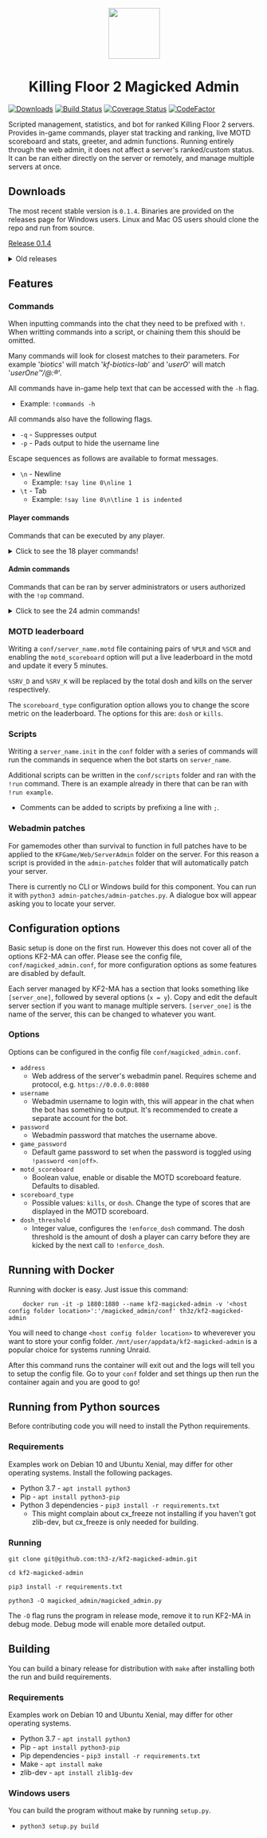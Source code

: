 <p align="center">
    <img width=103 height=102 src="https://files.th3-z.xyz/standing/kf2ma.png"/>
</p>

<h1 align="center">Killing Floor 2 Magicked Admin</h1>

[![Downloads](https://img.shields.io/github/downloads/th3-z/kf2-magicked-admin/total.svg)](https://img.shields.io/github/downloads/th3-z/kf2-magicked-admin/total.svg) [![Build Status](https://travis-ci.com/th3-z/kf2-magicked-admin.svg?branch=master)](https://travis-ci.com/th3-z/kf2-magicked-admin) [![Coverage Status](https://coveralls.io/repos/github/th3-z/kf2-magicked-admin/badge.svg?branch=master)](https://coveralls.io/github/th3-z/kf2-magicked-admin?branch=master) [![CodeFactor](https://www.codefactor.io/repository/github/th3-z/kf2-magicked-admin/badge/master)](https://www.codefactor.io/repository/github/th3-z/kf2-magicked-admin/overview/master)

Scripted management, statistics, and bot for ranked Killing Floor 2 servers. Provides in-game commands, player stat tracking and ranking, live MOTD scoreboard and stats, greeter, and admin functions. Running entirely through the web admin, it does not affect a server's ranked/custom status. It can be ran either directly on the server or remotely, and manage multiple servers at once.

Downloads
---------

The most recent stable version is `0.1.4`. Binaries are provided on the releases page for Windows users. Linux and Mac OS users should clone the repo and run from source.

[Release 0.1.4](https://github.com/th3-z/kf-magicked-admin/releases/tag/0.1.4)

<details>
<summary>Old releases</summary>

* [Release 0.1.3](https://github.com/th3-z/kf-magicked-admin/releases/tag/0.1.3)
* [Release 0.1.2](https://github.com/th3-z/kf-magicked-admin/releases/tag/0.1.2)
* [Release 0.0.7](https://github.com/th3-z/kf-magicked-admin/releases/tag/0.0.7) </details>

Features
--------

### Commands

When inputting commands into the chat they need to be prefixed with `!`. When writting commands into a script, or chaining them this should be omitted.

Many commands will look for closest matches to their parameters. For example '_biotics_' will match '_kf-biotics-lab_' and '_userO_' will match '_userOne™/@:®_'.

All commands have in-game help text that can be accessed with the `-h` flag.

* Example: `!commands -h`

All commands also have the following flags.

* `-q` - Suppresses output
* `-p` - Pads output to hide the username line

Escape sequences as follows are available to format messages.

* `\n` - Newline
    - Example: `!say line 0\nline 1`
* `\t` - Tab
    - Example: `!say line 0\n\tline 1 is indented`

#### Player commands

Commands that can be executed by any player.

<details>
<summary>Click to see the 18 player commands!</summary>

* `!commands` - Shows a list of all commands available to players
* `!stats <user>` - Shows general statistics about a user
    - Example: `!stats` Shows stats about yourself
    - Example: `!stats the_z` Shows stats about the_z
* `!kills <user>` - Shows kill statistics about a user
    - Example: `!kills` Shows kill stats about yourself
    - Example: `!kills the_z` Shows kill stats about the_z
* `!dosh <user>` - Shows dosh statistics about a user
    - Example: `!dosh` Shows dosh stats about yourself
    - Example: `!dosh the_z` Shows dosh stats about the_z
* `!time <user>` - Shows time statistics about a user
    - Example: `!dosh` Shows time stats about yourself
    - Example: `!dosh the_z` Shows time stats about the_z
* `!map` - Shows statistics about the current map
* `!record_wave` - Shows the highest wave achieved on the current map
* `!top_kills` - Shows the global kills leaderboard
* `!top_dosh` - Shows the global dosh leaderboard
* `!top_time` - Shows the global play time leaderboard
* `!top_wave_kills` - Shows information about who killed the most ZEDs in the current wave. Generally for use with `start_trc`
    - Example: `!start_trc top_wave_kills`
* `!top_wave_dosh` - Shwows information about who earned the most dosh in the current wave. Generally for use with `!start_trc`
    - Example: `!start_trc top_wave_dosh`
* `!server_kills` - Shows total kills on the server
* `!server_dosh` - Shows total dosh earned on the server
* `!scoreboard` - Shows the complete player scoreboard, useful on servers with >6 max players
    - Alias: `!sb` Does the same
* `!game` - Shows information about the current game
* `!maps [--all]` - Shows the current map cycle
    - Option `-a`: Show all available maps
* `!player_count` - Shows the player count and max players </details>

#### Admin commands

Commands that can be ran by server administrators or users authorized with the `!op` command.

<details>
<summary>Click to see the 24 admin commands!</summary>

* `!op <user>` - Gives a user administrative rights
    - Example: `!op the_z`
* `!deop <user>` - Revokes a user's administrative rights
    - Example: `!deop the_z`
* `!say <message>` - Echoes a message into chat
    - Example: `!say The quick brown fox jumps over the lazy dog`
    - Example: `!start_trc say The trader is open`
* `!players` - Shows detailed information about players on the server
* `!kick <user>` - Kicks `<user>` from the match
    - Example: `!kick the_z`
* `!ban <user>` - Bans `<user>` from the server
    - Example: `!ban the_z`
    - Warnng: The web admin currently has a bug that causes bans to persist after they are deleted, thus there is no unban command
* `!length <length>` - Change the length to `<length>` next game
    - Example: `!length short`
* `!difficulty <difficulty>` - Change the difficulty to `<difficulty>` next game
    - Example: `!difficulty hell`
* `!game_mode <game_mode>` - Immediately change the game mode to `<game_mode>`
    - Example: `!game_mode endless` Changes the game mode to Endless
* `!load_map <map>` - Immediately change the map to `<map>`
    - Example: `!load_map biotics` Changes the map to Biotics Lab
* `!restart` - Immediately restart the current game
* `!password [--set] <on|off>`
    - Example: `!password on` Enables the game password defined in the config
    - Example: `!password off` Disables the game password
    - Example: `!password --set somePass` Sets a specific password
* `!start_jc <command>` - Start a command that runs every time a player joins
    - Example: `!start_jc say Welcome %PLR` - Greets a player on join
    - Available tokens: `%PLR` - username, `%KLL` - total kills, `%DSH` - total dosh
* `!stop_jc` - Stops all join commands
* `!start_wc [-w <wave>] <command>` - Start a command that runs on wave `<wave>`
    - `-w` Wave to run the command on, can be omitted to have the command run every wave
    - `-w` Can be negative to count backwards from the boss wave
    - Example: `!start_wc -1 say Welcome to the boss wave`
* `!stop_wc` - Stops all wave commands
* `!start_tc [-r, -t <seconds>] <command>` - Start a command that runs after `<seconds>` seconds
    - Option `-r`: Add to have the command run repeatedly
    - Option `-t`: Required, the number of seconds before the command runs
    - Example: `!start_tc -rt 600 say Join our Steam group!\n
http://steam.group/`
* `!stop_tc` - Stops all timed commands
* `!start_trc [-w <wave>] <command>` - Start a commands that runs when the trader opens
    - `-w` Wave to run the command on, can be omitted to have the command run every wave
    - `-w` Can be negative to count backwards from the boss wave
    - Example: `!start_trc top_wave_dosh` - Shows who earned the most dosh every wave when the trader opens
* `!stop_trc` - Stop all commands that run on trader open
* `!silent` - Toggles suppression of all chat output, commands still have effect, but the response will not be visible to players
* `!run <script_name>` - Executes a script from the `conf/scripts` folder, more information in the scripts section
    - Example: `!run example`
* `!marquee <marquee_name>` - Runs a marquee in the chat from the `conf/marquee` folder, _experimental_
    - Example: `!marquee example`
* `!enforce_dosh` - Kicks all players that have more dosh than the `dosh_threshold` configuration option
    - Example: `!start_tc 600 enforce_dosh` </details>

### MOTD leaderboard

Writing a `conf/server_name.motd` file containing pairs of `%PLR` and `%SCR` and enabling the `motd_scoreboard` option will put a live leaderboard in the motd and update it every 5 minutes.

`%SRV_D` and `%SRV_K` will be replaced by the total dosh and kills on the server respectively.

The `scoreboard_type` configuration option allows you to change the score metric on the leaderboard. The options for this are: `dosh` or `kills`.

### Scripts

Writing a `server_name.init` in the `conf` folder with a series of commands will run the commands in sequence when the bot starts on `server_name`.

Additional scripts can be written in the `conf/scripts` folder and ran with the `!run` command. There is an example already in there that can be ran with `!run example`.

* Comments can be added to scripts by prefixing a line with `;`.

### Webadmin patches

For gamemodes other than survival to function in full patches have to be applied to the `KFGame/Web/ServerAdmin` folder on the server. For this reason a script is provided in the `admin-patches` folder that will automatically patch your server.

There is currently no CLI or Windows build for this component. You can run it with `python3 admin-patches/admin-patches.py`. A dialogue box will appear asking you to locate your server.


Configuration options
---------------------

Basic setup is done on the first run. However this does not cover all of the options KF2-MA can offer. Please see the config file, `conf/magicked_admin.conf`, for more configuration options as some features are disabled by default.

Each server managed by KF2-MA has a section that looks something like `[server_one]`, followed by several options (`x = y`). Copy and edit the default server section if you want to manage multiple servers. `[server_one]` is the name of the server, this can be changed to whatever you want.

### Options

Options can be configured in the config file `conf/magicked_admin.conf`.

* `address`
    - Web address of the server's webadmin panel. Requires scheme and protocol, e.g. `https://0.0.0.0:8080`
* `username`
    - Webadmin username to login with, this will appear in the chat when the bot has something to output. It's recommended to create a separate account for the bot.
* `password`
    - Webadmin password that matches the username above.
* `game_password`
    - Default game password to set when the password is toggled using `!password <on|off>`.
* `motd_scoreboard`
    - Boolean value, enable or disable the MOTD scoreboard feature. Defaults to disabled.
* `scoreboard_type`
    - Possible values: `kills`, or `dosh`. Change the type of scores that are displayed in the MOTD scoreboard.
* `dosh_threshold`
    - Integer value, configures the `!enforce_dosh` command. The dosh threshold is the amount of dosh a player can carry before they are kicked by the next call to `!enforce_dosh`.

Running with Docker
---------------------------

Running with docker is easy. Just issue this command:
```
    docker run -it -p 1880:1880 --name kf2-magicked-admin -v '<host config folder location>':'/magicked_admin/conf' th3z/kf2-magicked-admin
```
You will need to change `<host config folder location>` to wheverever you want to store your config folder. `/mnt/user/appdata/kf2-magicked-admin` is a popular choice for systems running Unraid.

After this command runs the container will exit out and the logs will tell you to setup the config file. Go to your `conf` folder and set things up then run the container again and you are good to go!

Running from Python sources
---------------------------

Before contributing code you will need to install the Python requirements.

### Requirements
Examples work on Debian 10 and Ubuntu Xenial, may differ for other operating systems. Install the following packages.

* Python 3.7 - `apt install python3`
* Pip - `apt install python3-pip`
* Python 3 dependencies - `pip3 install -r requirements.txt`
    - This might complain about cx_freeze not installing if you haven't got zlib-dev, but cx_freeze is only needed for building.

### Running
`git clone git@github.com:th3-z/kf2-magicked-admin.git`

`cd kf2-magicked-admin`

`pip3 install -r requirements.txt`

`python3 -O magicked_admin/magicked_admin.py`

The `-O` flag runs the program in release mode, remove it to run KF2-MA in debug mode. Debug mode will enable more detailed output.

Building
--------

You can build a binary release for distribution with `make` after installing both the run and build requirements.

### Requirements
Examples work on Debian 10 and Ubuntu Xenial, may differ for other operating systems.

* Python 3.7 - `apt install python3`
* Pip - `apt install python3-pip`
* Pip dependencies - `pip3 install -r requirements.txt`
* Make - `apt install make`
* zlib-dev - `apt install zlib1g-dev`

### Windows users
You can build the program without make by running `setup.py`.

* `python3 setup.py build`

